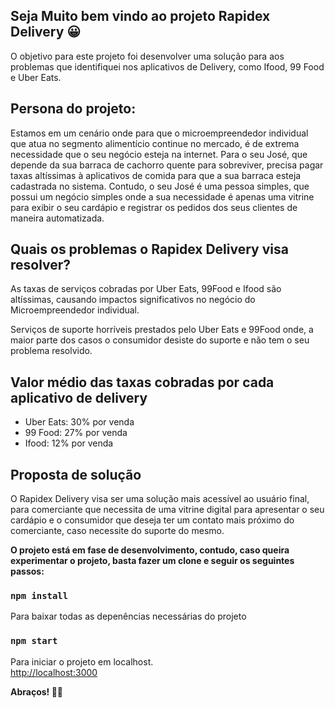 ## Seja Muito bem vindo ao projeto Rapidex Delivery 😀
O objetivo para este projeto foi desenvolver uma solução para aos problemas que identifiquei nos aplicativos de Delivery, como Ifood, 99 Food e Uber Eats. 

## Persona do projeto:
Estamos em um cenário onde para que o microempreendedor individual que atua no segmento alimentício continue no mercado, é de extrema necessidade que o seu negócio esteja na internet. Para o seu José, que depende da sua barraca de cachorro quente para sobreviver, precisa pagar taxas altíssimas à aplicativos de comida para que a sua barraca esteja cadastrada no sistema. Contudo, o seu José é uma pessoa simples, que possui um negócio simples onde a sua necessidade é apenas uma vitrine para exibir o seu cardápio e registrar os pedidos dos seus clientes de maneira automatizada.

## Quais os problemas o Rapidex Delivery visa resolver?
As taxas de serviços cobradas por Uber Eats, 99Food e Ifood são altíssimas, causando impactos significativos no negócio do Microempreendedor individual.

Serviços de suporte horríveis prestados pelo Uber Eats e 99Food onde, a maior parte dos casos o consumidor desiste do suporte e não tem o seu problema resolvido. 

## Valor médio das taxas cobradas por cada aplicativo de delivery
* Uber Eats: 30% por venda 
* 99 Food: 27% por venda
* Ifood: 12% por venda

## Proposta de solução
O Rapidex Delivery visa ser uma solução mais acessível ao usuário final, para comerciante que necessita de uma vitrine digital para apresentar o seu cardápio e o consumidor que deseja ter um contato mais próximo do comerciante, caso necessite do suporte do mesmo.

**O projeto está em fase de desenvolvimento, contudo, caso queira experimentar o projeto, basta fazer um clone e seguir os seguintes passos:**

### `npm install`
Para baixar todas as depenências necessárias do projeto

### `npm start`

Para iniciar o projeto em localhost. <br />
[http://localhost:3000](http://localhost:3000)

**Abraços! 🚀🚀**
